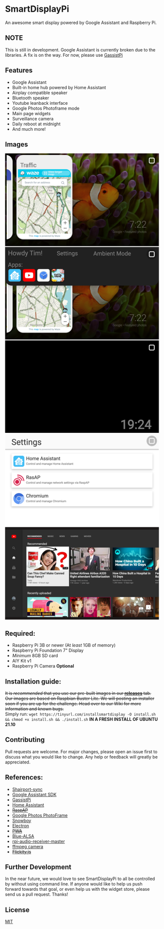 # SmartDisplayPi
An awesome smart display powered by Google Assistant and Raspberry Pi.
## NOTE
This is still in development. Google Assistant is currently broken due to the libraries. A fix is on the way. For now, please use [GassistPi](https://github.com/shivasiddharth/GassistPi)
## Features

* Google Assistant
* Built-in home hub powered by Home Assistant
* Airplay compatible speaker
* Bluetooth speaker
* Youtube leanback interface
* Google Photos Photoframe mode
* Main page widgets
* Surveillance camera
* Daily reboot at midnight
* And much more!

## Images
![Image of Home Screen](Images/home.png)
![Image of Home Screen + Shade](Images/homewithshade.png)
![Image of Ambient Mode](Images/ambientmode.png)
![Image of Settings](Images/settings.png)
![Image of Youtube leanback](Images/youtubeleanback.png)
## Required:

* Raspberry Pi 3B or newer (At *least* 1GB of memory)
* Raspberry Pi Foundation 7" Display
* *Minimum* 8GB SD card
* AIY Kit v1
* Raspberry Pi Camera **Optional**


## Installation guide:
<s>It is *recommended* that you use our pre-built images in our [**releases**](https://github.com/piflyer/SmartDisplayPi/releases) tab. Our images are based on Raspbian Buster Lite. We will posting an installer soon if you are up for the challenge. Head over to our Wiki for more information and known bugs.</s><br>
Simply run:
`wget https://tinyurl.com/installsmartdisplay -O install.sh && chmod +x install.sh && ./install.sh` <b>IN A FRESH INSTALL OF UBUNTU 21.10</b>

## Contributing
Pull requests are welcome. For major changes, please open an issue first to discuss what you would like to change. Any help or feedback will greatly be appreciated.

## References:
* [Shairport-sync](https://github.com/mikebrady/shairport-sync)
* [Google Assistant SDK](https://github.com/googlesamples/assistant-sdk-python)
* [GassistPi](https://github.com/shivasiddharth/GassistPi)
* [Home Assistant](https://www.home-assistant.io/)
* <s>[RaspAP](https://github.com/billz/raspap-webgui)</s>
* [Google Photos PhotoFrame](https://github.com/googlesamples/google-photos)
* [Snowboy](https://snowboy.kitt.ai)
* [Electron](https://www.electronjs.org/)
* <s>[PWA](https://github.com/googlecodelabs/your-first-pwapp)</s>
* [Blue-ALSA](https://github.com/Arkq/bluez-alsa)
* [rpi-audio-receiver-master](https://github.com/nicokaiser/rpi-audio-receiver)
* [ffmpeg camera](https://einar.slaskete.net/2018/08/16/using-a-raspberry-pi-as-a-surveillance-camera-in-home-assistant/)
* <s>[Flickity.js](https://flickity.metafizzy.co/)</s>

## Further Development
In the near future, we would love to see SmartDisplayPi to all be controlled by without using command line. If anyone would like to help us push forward towards that goal, or even help us with the widget store, please send us a pull request. Thanks!

## License
[MIT](https://choosealicense.com/licenses/mit/)
